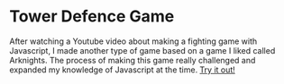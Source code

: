 # Tower Defence Game 
After watching a Youtube video about making a fighting game with Javascript, I made another type of game based on a game I liked called Arknights. The process of making this game really challenged and expanded my knowledge of Javascript at the time.
[Try it out!](https://helbindi.github.io/fe-arknights/)
